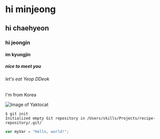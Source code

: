 # hi minjeong
##  hi chaehyeon
### hi jeongin
#### im kyungjin
##### nice to meet you
###### let's eat Yeop DDeok
I'm from Korea

![Image of Yaktocat](https://octodex.github.com/images/yaktocat.png)

```
$ git init
Initialized empty Git repository in /Users/skills/Projects/recipe-repository/.git/
```

``` javascript
var myVar = "Hello, world!";
```
